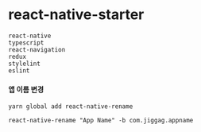 # react-native-starter
```
react-native
typescript
react-navigation
redux
stylelint
eslint
```

#### 앱 이름 변경
```
yarn global add react-native-rename

react-native-rename "App Name" -b com.jiggag.appname
```